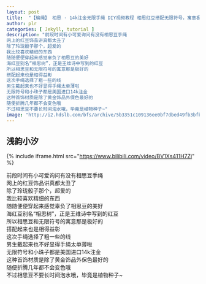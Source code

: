```yaml
---
layout: post
title:  "【编绳】 相思 · 14k注金无限手绳 DIY视频教程 相思红豆搭配无限符号，寓意极好的~"
author: plr
categories: [ Jekyll, tutorial ]
description: "前段时间有小可爱询问有没有相思豆手绳
网上的红豆饰品讲真都太丑了
除了玲珑骰子那个，超爱的
我比较喜欢精细的东西
随随便便穿起来感觉辜负了相思豆的美好
海红豆别名“相思树”，正是王维诗中写到的红豆
所以相思豆和无限符号的寓意那是极好的
搭配起来也是相得益彰
这次手绳选择了粗一些的线
男生戴起来也不好显得手绳太单薄啦
无限符号和小珠子都是美国进口14k注金
这种首饰材质是除了黄金饰品外保色最好的
随便折腾几年都不会变色哦
不过相思豆不要长时间泡水哦，毕竟是植物种子~"
image: "http://i2.hdslb.com/bfs/archive/5b3351c109136ee0bf7dbed49fb3bfb27c393a34.jpg"
---
```

## 浅韵小汐

{% include iframe.html src="https://www.bilibili.com/video/BV1Xs411H7Zi" %}

前段时间有小可爱询问有没有相思豆手绳<br>网上的红豆饰品讲真都太丑了<br>除了玲珑骰子那个，超爱的<br>我比较喜欢精细的东西<br>随随便便穿起来感觉辜负了相思豆的美好<br>海红豆别名“相思树”，正是王维诗中写到的红豆<br>所以相思豆和无限符号的寓意那是极好的<br>搭配起来也是相得益彰<br>这次手绳选择了粗一些的线<br>男生戴起来也不好显得手绳太单薄啦<br>无限符号和小珠子都是美国进口14k注金<br>这种首饰材质是除了黄金饰品外保色最好的<br>随便折腾几年都不会变色哦<br>不过相思豆不要长时间泡水哦，毕竟是植物种子~

